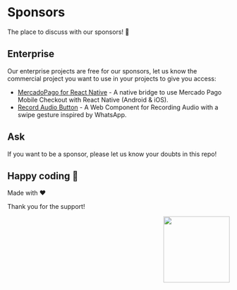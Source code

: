 # Sponsors
The place to discuss with our sponsors! 💼

## Enterprise
Our enterprise projects are free for our sponsors, let us know the commercial project you want to use in your projects to give you access:

- [MercadoPago for React Native](https://github.com/proyecto26/react-native-mercado-pago-enterprise) - A native bridge to use Mercado Pago Mobile Checkout with React Native (Android & iOS).
- [Record Audio Button](https://github.com/proyecto26/record-audio-button-enterprise) - A Web Component for Recording Audio with a swipe gesture inspired by WhatsApp.

## Ask
If you want to be a sponsor, please let us know your doubts in this repo!

## Happy coding 💯
Made with ❤️

Thank you for the support!

<img width="150px" src="https://avatars0.githubusercontent.com/u/28855608?s=200&v=4" align="right">
